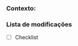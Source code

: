 <!-- IMPORTANTE: Por favor, não esqueça de assinar esta issue e remover os itens que não estiver usando. -->

### Contexto:
<!-- Explique o porquê esta issue está sendo aberta -->

### Lista de modificações
<!-- Liste com um check-list todas as modificações que esta issue faz -->
- [ ] Checklist

<!-- REMOVA OS ITENS QUE NÃO ESTIVER USANDO. -->
